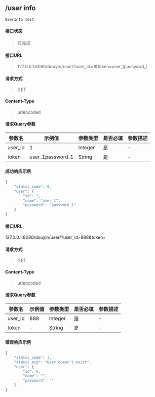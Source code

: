 ## /user info

```text
UserInfo test
```

#### 接口状态

> 已完成

#### 接口URL

> 127.0.0.1:8080/douyin/user/?user_id=1&token=user_1password_1

#### 请求方式

> GET

#### Content-Type

> urlencoded

#### 请求Query参数

| 参数名 | 示例值 | 参数类型 | 是否必填 | 参数描述 |
| --- | --- | ---- | ---- | ---- |
| user_id | 1 | Integer | 是 | - |
| token | user_1password_1 | String | 是 | - |


#### 成功响应示例
```javascript
{
    "status_code": 0,
    "user": {
        "id": 1,
        "name": "user_1",
        "password": "password_1"
    }
}
```

#### 接口URL

127.0.0.1:8080/douyin/user/?user_id=888&token=

#### 请求方式

> GET

#### Content-Type

> urlencoded

#### 请求Query参数
| 参数名 | 示例值 | 参数类型 | 是否必填 | 参数描述 |
| --- | --- | ---- | ---- | ---- |
| user_id | 888 | Integer | 是 | - |
| token | - | String | 是 | - |

#### 错误响应示例

```javascript
{
	"status_code": 1,
	"status_msg": "User doesn't exist",
	"user": {
		"id": 0,
		"name": "",
		"password": ""
	}
}
```